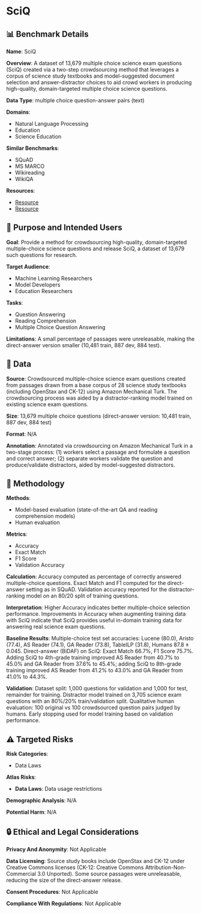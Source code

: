 # SciQ

## 📊 Benchmark Details

**Name**: SciQ

**Overview**: A dataset of 13,679 multiple choice science exam questions (SciQ) created via a two-step crowdsourcing method that leverages a corpus of science study textbooks and model-suggested document selection and answer-distractor choices to aid crowd workers in producing high-quality, domain-targeted multiple choice science questions.

**Data Type**: multiple choice question-answer pairs (text)

**Domains**:
- Natural Language Processing
- Education
- Science Education

**Similar Benchmarks**:
- SQuAD
- MS MARCO
- Wikireading
- WikiQA

**Resources**:
- [Resource](http://allenai.org/data.html)
- [Resource](https://arxiv.org/abs/1707.06209)

## 🎯 Purpose and Intended Users

**Goal**: Provide a method for crowdsourcing high-quality, domain-targeted multiple-choice science questions and release SciQ, a dataset of 13,679 such questions for research.

**Target Audience**:
- Machine Learning Researchers
- Model Developers
- Education Researchers

**Tasks**:
- Question Answering
- Reading Comprehension
- Multiple Choice Question Answering

**Limitations**: A small percentage of passages were unreleasable, making the direct-answer version smaller (10,481 train, 887 dev, 884 test).

## 💾 Data

**Source**: Crowdsourced multiple-choice science exam questions created from passages drawn from a base corpus of 28 science study textbooks (including OpenStax and CK-12) using Amazon Mechanical Turk. The crowdsourcing process was aided by a distractor-ranking model trained on existing science exam questions.

**Size**: 13,679 multiple choice questions (direct-answer version: 10,481 train, 887 dev, 884 test)

**Format**: N/A

**Annotation**: Annotated via crowdsourcing on Amazon Mechanical Turk in a two-stage process: (1) workers select a passage and formulate a question and correct answer; (2) separate workers validate the question and produce/validate distractors, aided by model-suggested distractors.

## 🔬 Methodology

**Methods**:
- Model-based evaluation (state-of-the-art QA and reading comprehension models)
- Human evaluation

**Metrics**:
- Accuracy
- Exact Match
- F1 Score
- Validation Accuracy

**Calculation**: Accuracy computed as percentage of correctly answered multiple-choice questions. Exact Match and F1 computed for the direct-answer setting as in SQuAD. Validation accuracy reported for the distractor-ranking model on an 80/20 split of training questions.

**Interpretation**: Higher Accuracy indicates better multiple-choice selection performance. Improvements in Accuracy when augmenting training data with SciQ indicate that SciQ provides useful in-domain training data for answering real science exam questions.

**Baseline Results**: Multiple-choice test set accuracies: Lucene (80.0), Aristo (77.4), AS Reader (74.1), GA Reader (73.8), TableILP (31.8), Humans 87.8 ± 0.045. Direct-answer (BiDAF) on SciQ: Exact Match 66.7%, F1 Score 75.7%. Adding SciQ to 4th-grade training improved AS Reader from 40.7% to 45.0% and GA Reader from 37.6% to 45.4%; adding SciQ to 8th-grade training improved AS Reader from 41.2% to 43.0% and GA Reader from 41.0% to 44.3%.

**Validation**: Dataset split: 1,000 questions for validation and 1,000 for test, remainder for training. Distractor model trained on 3,705 science exam questions with an 80%/20% train/validation split. Qualitative human evaluation: 100 original vs 100 crowdsourced question pairs judged by humans. Early stopping used for model training based on validation performance.

## ⚠️ Targeted Risks

**Risk Categories**:
- Data Laws

**Atlas Risks**:
- **Data Laws**: Data usage restrictions

**Demographic Analysis**: N/A

**Potential Harm**: N/A

## 🔒 Ethical and Legal Considerations

**Privacy And Anonymity**: Not Applicable

**Data Licensing**: Source study books include OpenStax and CK-12 under Creative Commons licenses (CK-12: Creative Commons Attribution-Non-Commercial 3.0 Unported). Some source passages were unreleasable, reducing the size of the direct-answer release.

**Consent Procedures**: Not Applicable

**Compliance With Regulations**: Not Applicable
